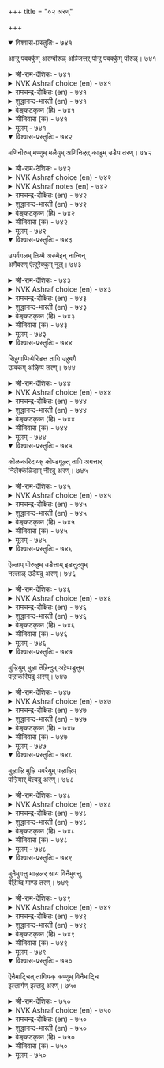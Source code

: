 +++
title = "०२ अरण्"

+++


<details open><summary>विश्वास-प्रस्तुतिः - ७४१</summary>

आऱ्ऱु पवर्क्कुम् अरण्बॊरुळ् अञ्जित्तऱ्
पोऱ्ऱु पवर्क्कुम् पॊरुळ्।       ७४१
</details>

<details><summary>श्री-राम-देशिकः - ७४१</summary>

अधिकारः ७५. दुर्गः  
समर्थानां युयुत्सूनां राज्ञां दुर्गः सहायदः ।  
त्रस्तान्तःस्थितराज्ञां च दुर्गो भवति पालकः ॥ ७४१॥
</details>

<details><summary>NVK Ashraf choice (en) - ७४१</summary>

०७४१
A fortress is an asset to the offender
As well as to those who seek refuge in defence.
(N.V.K. Ashraf)
</details>

<details><summary>रामचन्द्र-दीक्षितः (en) - ७४१</summary>

741\. āṟṟupavarkkum araṇ poruḷ; añcit taṟ  
pōṟṟupavarkkum poruḷ.

741\. A fortress is important alike to a conquering foe and a timid defender.  
</details>

<details><summary>शुद्धानन्द-भारती (en) - ७४१</summary>

1\. ஆற்று பவர்க்கும் அரண்பொருள் அஞ்சித்தற்  
போற்று பவர்க்கும் பொருள்.  
The fort is vital for offence  
Who fear the foes has its defence.        741  
</details>

<details><summary>वेङ्कटकृष्ण (हि) - ७४१</summary>

741
आक्रामक को दुर्ग है, साधन महत्वपूर्ण ।  
शरणार्थी-रक्षक वही, जो रिपु-भय से चूर्ण ॥
</details>

<details><summary>श्रीनिवास (क) - ७४१</summary>

741. शत्रुवन्नु ऎदुरिसि होराडुववरिगॆ कोटॆये आधार; अदरन्तॆ, शत्रु अञ्जि, तम्म रक्षणॆ माडीकॊळ्ळुववरिगू अदे
आधार.

</details>

<details><summary>मूलम् - ७४१</summary>

आऱ्ऱु पवर्क्कुम् अरण्बॊरुळ् अञ्जित्तऱ्
पोऱ्ऱु पवर्क्कुम् पॊरुळ्।       ७४१
</details>

<details open><summary>विश्वास-प्रस्तुतिः - ७४२</summary>

मणिनीरुम् मण्णुम् मलैयुम् अणिनिऴऱ्
काडुम् उडैय तरण्।       ७४२
</details>

<details><summary>श्री-राम-देशिकः - ७४२</summary>

सलिलेन विशुद्धेन मरुभूम्या नगेन च ।  
सुच्छायाढयनेनापि वृतो दुर्गः समीर्यते ॥ ७४२॥
</details>

<details><summary>NVK Ashraf choice (en) - ७४२</summary>

०७४२
Blue water, open space, hills and thick forests
Constitute a fortress.
(P.S. Sundaram)
</details>

<details><summary>NVK Ashraf notes (en) - ७४२</summary>

७४२. Compare with ७३७. "A land's limbs are waters from rains, springs and well placed hills, and strong fortress" * - (P.S. Sundaram)
</details>

<details><summary>रामचन्द्र-दीक्षितः (en) - ७४२</summary>

742\. maṇi nīrum, maṇṇum, malaiyum, aṇi niḻal  
kāṭum, uṭaiyatu-araṇ.

742\. It is a fortress which has sparkling water, open spaces, hills and cool and shady forests round.  
</details>

<details><summary>शुद्धानन्द-भारती (en) - ७४२</summary>

2\. மணிநீரும் மண்ணும் மலையும் அணிநிழற்  
காடும் உடையது அரண்.  
A crystal fount, a space a mount  
Thick woods form a fort paramount.        742  
</details>

<details><summary>वेङ्कटकृष्ण (हि) - ७४२</summary>

742
मणि सम जल, मरु भूमि औ’, जंगल घना पहाड़ ।  
कहलाता है दुर्ग वह, जब हो इनसे आड़ ॥
</details>

<details><summary>श्रीनिवास (क) - ७४२</summary>

742. मणियन्तॆ तिळियाद नीरु, समतट्टाद भूमि, (हब्बिरुव) मलॆ, सूगसाद (तम्पाद) नॆरळुळ्ळ काडु- इवुगळन्नु
उळ्ळदे होटॆयॆनिसिकॊळ्ळुवुदु.

</details>

<details><summary>मूलम् - ७४२</summary>

मणिनीरुम् मण्णुम् मलैयुम् अणिनिऴऱ्
काडुम् उडैय तरण्।       ७४२
</details>

<details open><summary>विश्वास-प्रस्तुतिः - ७४३</summary>

उयर्वगलम् तिण्मै अरुमैइन् नान्गिन्  
अमैवरण् ऎऩ्ऱुरैक्कुम् नूल्।       ७४३
</details>

<details><summary>श्री-राम-देशिकः - ७४३</summary>

औन्नत्यदैर्घ्यनिर्भेदस्थैर्यैर्युक्तं चतुर्विधैः ।  
प्रकारं दुर्गशब्दएन ब्रुवते शास्त्रवेदिनः ॥ ७४३॥
</details>

<details><summary>NVK Ashraf choice (en) - ७४३</summary>

०७४३
Books declare that a fort should have these four:
Height, breadth, strength and difficult access. *
(G.U. Pope)
</details>

<details><summary>रामचन्द्र-दीक्षितः (en) - ७४३</summary>

743\. 'uyarvu, akalam, tiṇmai, arumai, in nāṉkiṉ  
amaivu araṇ'.eṉṟu uraikkum nūl.

743\. Treatises on fortification state that the walls of a stronghold should be lofty, broad, strong and inaccessible.  
</details>

<details><summary>शुद्धानन्द-भारती (en) - ७४३</summary>

3\. உயர்வகலம் திண்மை அருமைஇந் நான்கின்  
அமைவரண் என்றுரைக்கும் நூல்  
An ideal fort's so says science:  
High, broad, strong and hard for access.        743  
</details>

<details><summary>वेङ्कटकृष्ण (हि) - ७४३</summary>

743
उँचा, चौड़ा और दृढ़, अगम्य भी अत्यंत ।  
चारों गुणयुत दुर्ग है, यों कहते हैं ग्रन्थ ॥
</details>

<details><summary>श्रीनिवास (क) - ७४३</summary>

743. (हगॆगळिन्द नाशपडिसलागदन्तॆ) ऎत्तर, अगल, दृढतॆ, दुर्गमतॆगळॆम्ब नाल्कू कूडिरुवुदे कोटॆ ऎन्दु शास्त्र
बल्लवरु हेळुवरु.

</details>

<details><summary>मूलम् - ७४३</summary>

उयर्वगलम् तिण्मै अरुमैइन् नान्गिन्  
अमैवरण् ऎऩ्ऱुरैक्कुम् नूल्।       ७४३
</details>

<details open><summary>विश्वास-प्रस्तुतिः - ७४४</summary>

सिऱुगाप्पिऱ्पेरिडत्त तागि उऱुबगै  
ऊक्कम् अऴिप्प तरण्।       ७४४
</details>

<details><summary>श्री-राम-देशिकः - ७४४</summary>

विशालप्रान्तदेशेन रक्ष्यक्षुद्रपथा युतः ।  
प्राप्तारिधैर्यहन्ता च दुर्गशब्देन कथ्यते ॥ ७४४॥
</details>

<details><summary>NVK Ashraf choice (en) - ७४४</summary>

०७४४
A fortress, ample in space and easy to defend,
Spoils the might of the foe. *
(J. Narayanaswamy)
</details>

<details><summary>रामचन्द्र-दीक्षितः (en) - ७४४</summary>

744\. ciṟu kāppiṉ pēr iṭattatu āki, uṟu pakai  
ūkkam aḻippatu-araṇ.

744\. A fortress which has a name as a natural defence cools the heat of the attacking foe.  
</details>

<details><summary>शुद्धानन्द-भारती (en) - ७४४</summary>

4\. சிறுகாப்பிற் பேரிடத்த தாகி உறுபகை  
ஊக்கம் அழிப்பது அரண்.  
Ample in space, easy to hold  
The fort foils enemies bold.        744  
</details>

<details><summary>वेङ्कटकृष्ण (हि) - ७४४</summary>

744
अति विस्तृत होते हुए, रक्षणीय थल तंग ।  
दुर्ग वही जो शत्रु का, करता नष्ट उमंग ॥
</details>

<details><summary>श्रीनिवास (क) - ७४४</summary>

744. कावलिडुव जाग किरियदागि, ऒळॆ विस्तरण, विशाल हरहुळ्ळदागि, मुत्तिगॆ हाकुव कडु हगॆगळ शक्तियन्नु
नाशपडिसबल्लुदे कोटॆ ऎनिसिकॊळ्ळुवुदु.

</details>

<details><summary>मूलम् - ७४४</summary>

सिऱुगाप्पिऱ्पेरिडत्त तागि उऱुबगै  
ऊक्कम् अऴिप्प तरण्।       ७४४
</details>

<details open><summary>विश्वास-प्रस्तुतिः - ७४५</summary>

कॊळऱ्करिदाय्क् कॊण्डगूऴ्त् तागि अगत्तार्  
निलैक्कॆळिदाम् नीरदु अरण्।       ७४५
</details>

<details><summary>श्री-राम-देशिकः - ७४५</summary>

अप्राप्यः शत्रुवृन्दानां नानाहारसमन्वितः ।  
ंवगतानां सुखवासप्रदोदुर्गः प्रकीर्त्यते ॥ ७४५॥
</details>

<details><summary>NVK Ashraf choice (en) - ७४५</summary>

०७४५
A good fortress is hard to seize, well-supplied
And suited to those within.
(P.S. Sundaram)
</details>

<details><summary>रामचन्द्र-दीक्षितः (en) - ७४५</summary>

745\. koḷaṟku aritāy, koṇṭa kūḻttu āki, akattār  
nilaikku eḷitu ām nīratu-araṇ.

745\. A good fortress is that which is inaccessible, is sufficiently provided and is easily defensible from within.  
</details>

<details><summary>शुद्धानन्द-भारती (en) - ७४५</summary>

5\. கொளற்கரிதாய்க் கொண்டகூழ்த் தாகி அகத்தார்  
நிலைக்கெளிதாம் நீரது அரண்.  
Impregnable with stores of food  
Cosy to live-That fort is good.        745  
</details>

<details><summary>वेङ्कटकृष्ण (हि) - ७४५</summary>

745
जो रहता दुर्जेय है, रखता यथेष्ट अन्न ।  
अंतरस्थ टिकते सुलभ, दुर्ग वही संपन्न ॥
</details>

<details><summary>श्रीनिवास (क) - ७४५</summary>

745. हगॆळिन्त वशपडिसिकॊळ्ळलु असाध्यवादुवागि, आहारवन्तुगळन्नु हेरळवागि पडॆदु, तन्नॊळगॆ नॆलसिरुववरन्नु रक्षिसि
सुखवागिडुवुदे कोटॆ ऎनिसिकॊळ्ळुवुदु.

</details>

<details><summary>मूलम् - ७४५</summary>

कॊळऱ्करिदाय्क् कॊण्डगूऴ्त् तागि अगत्तार्  
निलैक्कॆळिदाम् नीरदु अरण्।       ७४५
</details>

<details open><summary>विश्वास-प्रस्तुतिः - ७४६</summary>

ऎल्लाप् पॊरुळुम् उडैत्ताय् इडत्तुदवुम्  
नल्लाळ् उडैयदु अरण्।       ७४६
</details>

<details><summary>श्री-राम-देशिकः - ७४६</summary>

समये साह्यदा युद्धवीराः स्युर्यत्र सर्वदा ।  
सर्ववस्तुसमृद्धिश्च पत्रासौ दुर्गसंज्ञकः ॥ ७४६॥
</details>

<details><summary>NVK Ashraf choice (en) - ७४६</summary>

०७४६
With all materials stocked inside,
A fort should have brave soldiers as well. *
(K. Krishnaswamy & Vijaya Ramkumar), (P.S. Sundaram)
</details>

<details><summary>रामचन्द्र-दीक्षितः (en) - ७४६</summary>

746\. ellāp poruḷum uṭaittāy, iṭattu utavum  
nal āḷ uṭaiyatu-araṇ.

746\. A fortress shall have all things needed by its residents including capable warriors.  
</details>

<details><summary>शुद्धानन्द-भारती (en) - ७४६</summary>

6\. எல்லாப் பொருளும் உடைத்தாய் இடத்துதவும்  
நல்லாள் உடையது அரண்.  
A fort is full of stores and arms  
And brave heroes to meet alarms.        746  
</details>

<details><summary>वेङ्कटकृष्ण (हि) - ७४६</summary>

746
कहलाता है दुर्ग वह, जो रख सभी पदार्थ ।  
देता संकट काल में, योग्य वीर रक्षार्थ ॥
</details>

<details><summary>श्रीनिवास (क) - ७४६</summary>

746. ऒळगिरुववरिगॆ बेकाद ऎल्ला आवश्यवाद वस्तुगळन्नु पडॆदु, शत्रुगळॊडनॆ होराडुव समयदल्लि रक्षिसबल्ल
ऒळ्ळॆय वीररन्नु हॊन्दिरुवुदे कोटॆ ऎनिसिकॊळ्ळुवुदु.

</details>

<details><summary>मूलम् - ७४६</summary>

ऎल्लाप् पॊरुळुम् उडैत्ताय् इडत्तुदवुम्  
नल्लाळ् उडैयदु अरण्।       ७४६
</details>

<details open><summary>विश्वास-प्रस्तुतिः - ७४७</summary>

मुऱ्ऱियुम् मुऱ्ऱा तॆऱिन्दुम् अऱैप्पडुत्तुम्  
पऱ्ऱऱ्करियदु अरण्।       ७४७
</details>

<details><summary>श्री-राम-देशिकः - ७४७</summary>

साक्षात्सैन्यप्रवेशन परितः ऐन्यवेष्टनात् ।  
कैतवेनापि दुष्प्रापो दुर्ग इत्यभिघीयते ॥ ७४७॥
</details>

<details><summary>NVK Ashraf choice (en) - ७४७</summary>

०७४७
Hard to capture a fort that withstands
Besieging, artillery and treachery.
(N.V.K. Ashraf), (Satguru Subramuniyaswami)
</details>

<details><summary>रामचन्द्र-दीक्षितः (en) - ७४७</summary>

747\. muṟṟiyum, muṟṟātu eṟintum, aṟaippaṭuttum,  
paṟṟaṟku ariyatu-araṇ.

747\. A good fortress cannot be besieged or taken by storm or be undermined.  
</details>

<details><summary>शुद्धानन्द-भारती (en) - ७४७</summary>

7\. முற்றியும் முற்றா தெறிந்தும் அறைப்படுத்தும்  
பற்றற் கரியது அரண்  
Besieging foes a fort withstands  
Darts and mines of treacherous hands.        747  
</details>

<details><summary>वेङ्कटकृष्ण (हि) - ७४७</summary>

747
पिल पड़ कर या घेर कर, या करके छलछिद्र ।  
जिसको हथिया ना सके, है वह दुर्ग विचित्र ॥
</details>

<details><summary>श्रीनिवास (क) - ७४७</summary>

747. मुत्तिगॆ हाकियू, मुत्तिगॆ हाकदॆ मेलॆबिद्दु होराट नडॆसियू वञ्चनोपायगळिन्दलू वशपडिसिकॊळ्ळलु"
दुस्साधुअवादुदे कोटॆ.

</details>

<details><summary>मूलम् - ७४७</summary>

मुऱ्ऱियुम् मुऱ्ऱा तॆऱिन्दुम् अऱैप्पडुत्तुम्  
पऱ्ऱऱ्करियदु अरण्।       ७४७
</details>

<details open><summary>विश्वास-प्रस्तुतिः - ७४८</summary>

मुऱ्ऱाऱ्ऱि मुऱ्ऱि यवरैयुम् पऱ्ऱाऱ्ऱिप्  
पऱ्ऱियार् वॆल्वदु अरण्।       ७४८
</details>

<details><summary>श्री-राम-देशिकः - ७४८</summary>

परैरावेष्टिते दुर्गे स्वस्थानैकपरायणैः ।  
रिपुवारणकृद्वीरैः वृतो दुर्गः स कथ्यते ॥ ७४८॥
</details>

<details><summary>NVK Ashraf choice (en) - ७४८</summary>

०७४८
Even if encircled by besieging foes,
A fortress enables the besieged to win.
(N.V.K. Ashraf)
</details>

<details><summary>रामचन्द्र-दीक्षितः (en) - ७४८</summary>

748\. muṟṟu āṟṟi muṟṟiyavaraiyum, paṟṟu āṟṟi,  
paṟṟiyār velvatu-araṇ.

748\. The inmates of a good fortress can defend themselves even when besieged on all sides.  
</details>

<details><summary>शुद्धानन्द-भारती (en) - ७४८</summary>

8\. முற்றாற்றி முற்றி யவரையும் பற்றாற்றிப்  
பற்றியார் வெல்வது அரண்  
A fort holds itself and defies  
The attacks of encircling foes.        748  
</details>

<details><summary>वेङ्कटकृष्ण (हि) - ७४८</summary>

748
दुर्ग वही यदि चतुर रिपु, घेरा डालें घोर ।  
अंतरस्थ डट कर लडें, पावें जय बरज़ोर ॥
</details>

<details><summary>श्रीनिवास (क) - ७४८</summary>

748. मुत्तिगॆ आकुवुदरल्लि बलिमॆयन्नु तोरि सुत्तुवरिद हगॆगळन्नु ऎदुरिसि बळगिरुवरु, नॆलॆयागि निन्तु होराडि
गॆल्लुवुदे कोटॆ.

</details>

<details><summary>मूलम् - ७४८</summary>

मुऱ्ऱाऱ्ऱि मुऱ्ऱि यवरैयुम् पऱ्ऱाऱ्ऱिप्  
पऱ्ऱियार् वॆल्वदु अरण्।       ७४८
</details>

<details open><summary>विश्वास-प्रस्तुतिः - ७४९</summary>

मुनैमुगत्तु माऱ्ऱलर् साय विनैमुगत्तु  
वीऱॆय्दि माण्ड तरण्।       ७४९
</details>

<details><summary>श्री-राम-देशिकः - ७४९</summary>

स्थित्वैवान्तः परान् युद्धे जेतुं शक्तैभटोत्तमैः ।  
प्राप्तो महत्त्वं ख्यातश्च दुर्गो भवति सार्थकः ॥ ७४९॥
</details>

<details><summary>NVK Ashraf choice (en) - ७४९</summary>

०७४९
A good fort gains fame frustrating its siege
At the outset of the battle. *
(P.S. Sundaram)
</details>

<details><summary>रामचन्द्र-दीक्षितः (en) - ७४९</summary>

749\. muṉai mukattu māṟṟalar cāya, viṉaimukattu  
vīṟu eyti māṇṭatu-araṇ.

749\. That fortress is famous which makes it possible for its defenders to destroy the besiegers even at the outset.  
</details>

<details><summary>शुद्धानन्द-भारती (en) - ७४९</summary>

9\. முனைமுகத்து மாற்றலர் சாய வினைமுகத்து  
வீறெய்தி மாண்டது அரண்.  
A fort it is that fells the foes  
And gains by deeds a name glorious.        749  
</details>

<details><summary>वेङ्कटकृष्ण (हि) - ७४९</summary>

749
शत्रु-नाश हो युद्ध में, ऐसे शस्त्र प्रयोग ।  
करने के साधन जहाँ, है गढ़ वही अमोघ ॥
</details>

<details><summary>श्रीनिवास (क) - ७४९</summary>

749. युद्ध मुखदल्लि शत्रुगळु सायुवन्तॆ होराट नडॆसुवुदरिन्द (ऒळगिरिववरु) हिरिमॆ तोरि, कीर्तिशालिगळागुवन्तॆ
माडुवुदे कोटॆ.

</details>

<details><summary>मूलम् - ७४९</summary>

मुनैमुगत्तु माऱ्ऱलर् साय विनैमुगत्तु  
वीऱॆय्दि माण्ड तरण्।       ७४९
</details>

<details open><summary>विश्वास-प्रस्तुतिः - ७५०</summary>

ऎनैमाट्चित् तागियक् कण्णुम् विनैमाट्चि  
इल्लार्गण् इल्लदु अरण्।       ७५०
</details>

<details><summary>श्री-राम-देशिकः - ७५०</summary>

पर्वोक्तगुणयुक्तोऽपिदुर्गः किं वा करिष्यति ।  
युद्दोपायसमर्थानां सान्निध्यं न भवेद्यदि ॥ ७५०॥
</details>

<details><summary>NVK Ashraf choice (en) - ७५०</summary>

०७५०
A fortress, however grand, amounts to nothing
If its defenders are meek.
(N.V.K. Ashraf)
</details>

<details><summary>रामचन्द्र-दीक्षितः (en) - ७५०</summary>

750\. eṉai māṭcittu ākiyakkaṇṇum, viṉai māṭci  
illārkaṇ illatu-araṇ.

750\. Of what use are these barriers of defence to a stronghold if it possesses no men of valour.  
</details>

<details><summary>शुद्धानन्द-भारती (en) - ७५०</summary>

10\. எனைமாட்சித் தாகியக் கண்ணும் வினைமாட்சி  
இல்லார்கண் இல்லது அரண்.  
But a fort however grand  
Is nil if heroes do not stand.        750  
</details>

<details><summary>वेङ्कटकृष्ण (हि) - ७५०</summary>

750
गढ़-रक्षक रण-कार्य में, यदि हैं नहीं समर्थ ।  
अत्युत्तम गढ़ क्यों न हो, होता है वह व्यर्थ ॥
</details>

<details><summary>श्रीनिवास (क) - ७५०</summary>

750. ऎल्ल बगॆय हिरिमॆयन्नु हॊन्दिद्दरू ऒळगिरुववरु कार्यदक्षतॆय हिरिमॆ कोटॆयु व्यर्थवॆनिसुवुदु.
</details>

<details><summary>मूलम् - ७५०</summary>

ऎनैमाट्चित् तागियक् कण्णुम् विनैमाट्चि  
इल्लार्गण् इल्लदु अरण्।       ७५०
</details>
